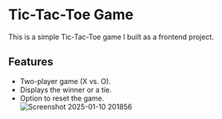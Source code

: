 # Tic-Tac-Toe Game  

This is a simple Tic-Tac-Toe game I built as a frontend project.  

## Features  
- Two-player game (X vs. O).  
- Displays the winner or a tie.  
- Option to reset the game.  
![Screenshot 2025-01-10 201856](https://github.com/user-attachments/assets/ebe32607-2b9a-4c35-b6f9-a6d968922d1b)
